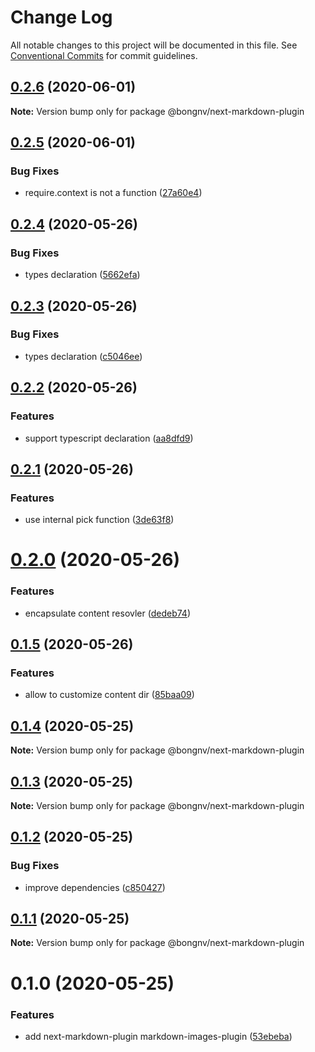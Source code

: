 # Change Log

All notable changes to this project will be documented in this file.
See [Conventional Commits](https://conventionalcommits.org) for commit guidelines.

## [0.2.6](https://github.com/bongnv/markdown-loader/compare/@bongnv/next-markdown-plugin@0.2.5...@bongnv/next-markdown-plugin@0.2.6) (2020-06-01)

**Note:** Version bump only for package @bongnv/next-markdown-plugin





## [0.2.5](https://github.com/bongnv/markdown-loader/compare/@bongnv/next-markdown-plugin@0.2.4...@bongnv/next-markdown-plugin@0.2.5) (2020-06-01)


### Bug Fixes

* require.context is not a function ([27a60e4](https://github.com/bongnv/markdown-loader/commit/27a60e41ca51d74950278ce79445f8c6165c48e6))





## [0.2.4](https://github.com/bongnv/markdown-loader/compare/@bongnv/next-markdown-plugin@0.2.3...@bongnv/next-markdown-plugin@0.2.4) (2020-05-26)


### Bug Fixes

* types declaration ([5662efa](https://github.com/bongnv/markdown-loader/commit/5662efaba55ef927f90dcbfd0211dbe35bc2792a))





## [0.2.3](https://github.com/bongnv/markdown-loader/compare/@bongnv/next-markdown-plugin@0.2.2...@bongnv/next-markdown-plugin@0.2.3) (2020-05-26)


### Bug Fixes

* types declaration ([c5046ee](https://github.com/bongnv/markdown-loader/commit/c5046ee3836c3e6df903909dc081a10b81675b0e))





## [0.2.2](https://github.com/bongnv/markdown-loader/compare/@bongnv/next-markdown-plugin@0.2.1...@bongnv/next-markdown-plugin@0.2.2) (2020-05-26)


### Features

* support typescript declaration ([aa8dfd9](https://github.com/bongnv/markdown-loader/commit/aa8dfd9ce43d3ed39a064c39c6bad225d6468b0a))





## [0.2.1](https://github.com/bongnv/markdown-loader/compare/@bongnv/next-markdown-plugin@0.2.0...@bongnv/next-markdown-plugin@0.2.1) (2020-05-26)


### Features

* use internal pick function ([3de63f8](https://github.com/bongnv/markdown-loader/commit/3de63f8907964fc161f65b700f2ec6ba2c6ffbb7))





# [0.2.0](https://github.com/bongnv/markdown-loader/compare/@bongnv/next-markdown-plugin@0.1.5...@bongnv/next-markdown-plugin@0.2.0) (2020-05-26)


### Features

* encapsulate content resovler ([dedeb74](https://github.com/bongnv/markdown-loader/commit/dedeb74b74c446cb0e98a7afb906d98d4e728054))





## [0.1.5](https://github.com/bongnv/markdown-loader/compare/@bongnv/next-markdown-plugin@0.1.4...@bongnv/next-markdown-plugin@0.1.5) (2020-05-26)


### Features

* allow to customize content dir ([85baa09](https://github.com/bongnv/markdown-loader/commit/85baa097ba22a19cdcb873e2728c3ffd88e868dc))





## [0.1.4](https://github.com/bongnv/markdown-loader/compare/@bongnv/next-markdown-plugin@0.1.3...@bongnv/next-markdown-plugin@0.1.4) (2020-05-25)

**Note:** Version bump only for package @bongnv/next-markdown-plugin





## [0.1.3](https://github.com/bongnv/markdown-loader/compare/@bongnv/next-markdown-plugin@0.1.2...@bongnv/next-markdown-plugin@0.1.3) (2020-05-25)

**Note:** Version bump only for package @bongnv/next-markdown-plugin





## [0.1.2](https://github.com/bongnv/markdown-loader/compare/@bongnv/next-markdown-plugin@0.1.1...@bongnv/next-markdown-plugin@0.1.2) (2020-05-25)


### Bug Fixes

* improve dependencies ([c850427](https://github.com/bongnv/markdown-loader/commit/c8504278c68416f69c7ce6da333027bb2aab156e))





## [0.1.1](https://github.com/bongnv/markdown-loader/compare/@bongnv/next-markdown-plugin@0.1.0...@bongnv/next-markdown-plugin@0.1.1) (2020-05-25)

**Note:** Version bump only for package @bongnv/next-markdown-plugin





<a name="0.1.0"></a>
# 0.1.0 (2020-05-25)


### Features

* add next-markdown-plugin markdown-images-plugin ([53ebeba](https://github.com/bongnv/markdown-loader/commit/53ebeba))
